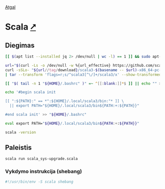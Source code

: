 [Atgal](./readme.md)

# Scala [&#x2B67;](https://scala-lang.org/)

## Diegimas

```bash
[[ $(apt list --installed jq 2> /dev/null | wc -l) == 1 ]] && sudo apt-get install jq 

url="$(curl -Ls -o /dev/null -w %{url_effective} https://github.com/scala/scala3/releases/latest)"
curl -sSLo- "${url//tag/download}/scala3-$(basename -- $url)-x86_64-pc-linux.tar.gz" \
| tar --transform 'flags=r;s/^scala3[^\/]+/scala3/x' --show-transformed-names -xzvC "${HOME}/.local"

[[ "$( tail -n 1 "${HOME}/.bashrc" )" =~ ^[[:blank:]]*$ ]] || echo "" >> "${HOME}/.bashrc"

echo '#begin scala init

[[ ":${PATH}:" == *":${HOME}/.local/scala3/bin:"* ]] \
  || export PATH="${HOME}/.local/scala3/bin${PATH:+:${PATH}}"

#end scala init' >> "${HOME}/.bashrc"

eval export PATH="${HOME}/.local/scala3/bin${PATH:+:${PATH}}"

scala -version
```

## Paleistis

```bash
scala run scala_sys-upgrade.scala
```

### Vykdymo instrukcija (shebang)

```bash
#!/usr/bin/env -S scala shebang
```
